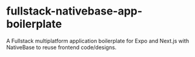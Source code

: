 # fullstack-nativebase-app-boilerplate
 A Fullstack multiplatform application boilerplate for Expo and Next.js with NativeBase to reuse frontend code/designs.

